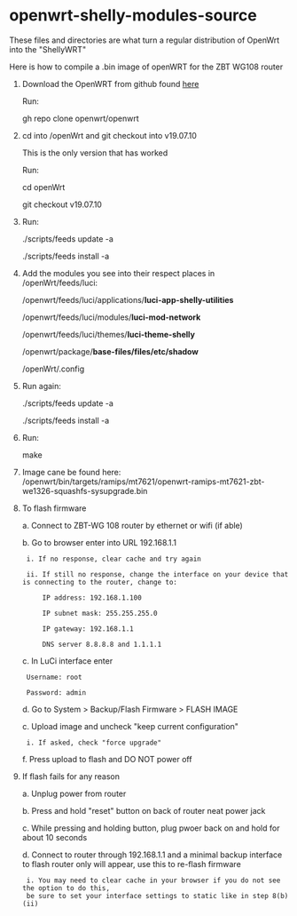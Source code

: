# openwrt-shelly-modules-source

These files and directories are what turn a regular distribution of OpenWrt into the "ShellyWRT"

Here is how to compile a .bin image of openWRT for the ZBT WG108 router


1. Download the OpenWRT from github found [here](https://github.com/openwrt/openwrt)

    Run:
    
     gh repo clone openwrt/openwrt
     

2. cd into /openWrt and git checkout into v19.07.10
    
    This is the only version that has worked
   
    Run:
    
     cd openWrt
     
     git checkout v19.07.10
     

3. Run: 

     ./scripts/feeds update -a   
     
     ./scripts/feeds install -a   
     

4. Add the modules you see into their respect places in /openWrt/feeds/luci:

     /openwrt/feeds/luci/applications/**luci-app-shelly-utilities**
     
     /openwrt/feeds/luci/modules/**luci-mod-network**
     
     /openwrt/feeds/luci/themes/**luci-theme-shelly**
     
     /openwrt/package/**base-files/files/etc/shadow**
     
     /openWrt/.config
    
  
5. Run again: 

     ./scripts/feeds update -a   
     
     ./scripts/feeds install -a  

6. Run: 

     make


7. Image cane be found here: 
     /openwrt/bin/targets/ramips/mt7621/openwrt-ramips-mt7621-zbt-we1326-squashfs-sysupgrade.bin


8. To flash firmware

    a. Connect to ZBT-WG 108 router by ethernet or wifi (if able)
    
    b. Go to browser enter into URL 192.168.1.1
        
        i. If no response, clear cache and try again
        
        ii. If still no response, change the interface on your device that is connecting to the router, change to:
        
            IP address: 192.168.1.100
            
            IP subnet mask: 255.255.255.0
            
            IP gateway: 192.168.1.1 
            
            DNS server 8.8.8.8 and 1.1.1.1 
            
    c. In LuCi interface enter
    
        Username: root
        
        Password: admin
        
    d. Go to System > Backup/Flash Firmware > FLASH IMAGE
    
    c. Upload image and uncheck "keep current configuration"
    
        i. If asked, check "force upgrade" 
        
    f. Press upload to flash and DO NOT power off


9. If flash fails for any reason

    a. Unplug power from router
    
    b. Press and hold "reset" button on back of router neat power jack
    
    c. While pressing and holding button, plug pwoer back on and hold for about 10 seconds
    
    d. Connect to router through 192.168.1.1 and a minimal backup interface to flash router only will appear, use this to re-flash firmware
    
        i. You may need to clear cache in your browser if you do not see the option to do this, 
        be sure to set your interface settings to static like in step 8(b)(ii)
